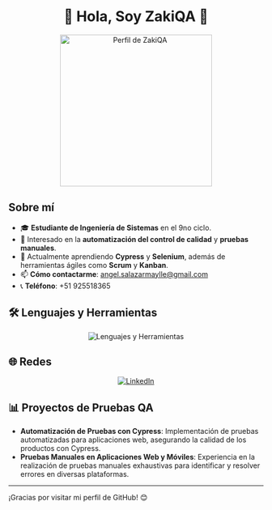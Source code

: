 <div align="center">
  <h1>👋 Hola, Soy ZakiQA 🍫</h1>
</div>

<div align="center">
  <a href="https://postimg.cc/4nQcf1Lj">
    <img src="https://i.postimg.cc/L4r3VCz4/2.png" alt="Perfil de ZakiQA" width="300">
  </a>
</div>

## Sobre mí

- 🎓 **Estudiante de Ingeniería de Sistemas** en el 9no ciclo.
- 👀 Interesado en la **automatización del control de calidad** y **pruebas manuales**.
- 🌱 Actualmente aprendiendo **Cypress** y **Selenium**, además de herramientas ágiles como **Scrum** y **Kanban**.
- 📫 **Cómo contactarme**: [angel.salazarmaylle@gmail.com](mailto:angel.salazarmaylle@gmail.com)
- 📞 **Teléfono**: +51 925518365

## 🛠️ Lenguajes y Herramientas

<div align="center">
  <img src="https://skillicons.dev/icons?i=vscode,selenium,spring,py,nodejs,mysql,maven,laravel,java,js,idea,html,cypress,cs,php&perline=8" alt="Lenguajes y Herramientas" />
</div>

## 🌐 Redes

<div align="center">
  <a href="https://www.linkedin.com/in/angel-salazar-36236b198/" target="_blank">
    <img src="https://img.shields.io/badge/LinkedIn-0077B5?style=for-the-badge&logo=linkedin&logoColor=white" alt="LinkedIn">
  </a>
</div>

## 📊 Proyectos de Pruebas QA

- **Automatización de Pruebas con Cypress**: Implementación de pruebas automatizadas para aplicaciones web, asegurando la calidad de los productos con Cypress.
- **Pruebas Manuales en Aplicaciones Web y Móviles**: Experiencia en la realización de pruebas manuales exhaustivas para identificar y resolver errores en diversas plataformas.

---

¡Gracias por visitar mi perfil de GitHub! 😊
